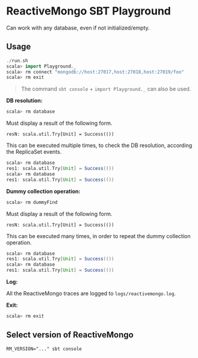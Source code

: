 # ReactiveMongo SBT Playground

Can work with any database, even if not initialized/empty.

## Usage

```scala
./run.sh
scala> import Playground._
scala> rm connect "mongodb://host:27017,host:27018,host:27019/foo"
scala> rm exit
```

> The command `sbt console` + `import Playground._` can also be used.

**DB resolution:**

```scala
scala> rm database
```

Must display a result of the following form.

    resN: scala.util.Try[Unit] = Success(())

This can be executed multiple times, to check the DB resolution, according the ReplicaSet events.

```scala
scala> rm database
res1: scala.util.Try[Unit] = Success(())
scala> rm database
res1: scala.util.Try[Unit] = Success(())
```

**Dummy collection operation:**

```scala
scala> rm dummyFind
```

Must display a result of the following form.

    resN: scala.util.Try[Unit] = Success(())

This can be executed many times, in order to repeat the dummy collection operation.

```scala
scala> rm database
res1: scala.util.Try[Unit] = Success(())
scala> rm database
res1: scala.util.Try[Unit] = Success(())
```

**Log:**

All the ReactiveMongo traces are logged to `logs/reactivemongo.log`.

**Exit:**

```scala
scala> rm exit
```

## Select version of ReactiveMongo

    RM_VERSION="..." sbt console
